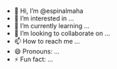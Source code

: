 - 👋 Hi, I’m @espinalmaha
- 👀 I’m interested in ...
- 🌱 I’m currently learning ...
- 💞️ I’m looking to collaborate on ...
- 📫 How to reach me ...
- 😄 Pronouns: ...
- ⚡ Fun fact: ...

<!---
espinalmaha/espinalmaha is a ✨ special ✨ repository because its `README.md` (this file) appears on your GitHub profile.
You can click the Preview link to take a look at your changes.
--->

